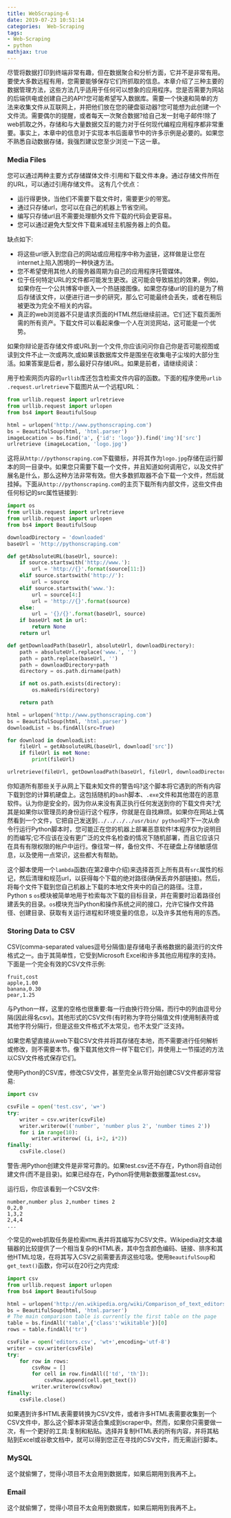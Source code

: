 ```yaml
---
title: WebScraping-6
date: 2019-07-23 10:51:14
categories:  Web-Scraping
tags: 
- Web-Scraping
- python
mathjax: true
---
```


尽管将数据打印到终端非常有趣，但在数据聚合和分析方面，它并不是非常有用。要使大多数远程有用，您需要能够保存它们所抓取的信息。本章介绍了三种主要的数据管理方法，这些方法几乎适用于任何可以想象的应用程序。您是否需要为网站的后端供电或创建自己的API?您可能希望写入数据库。需要一个快速和简单的方法来收集文件从互联网上，并把他们放在您的硬盘驱动器?您可能想为此创建一个文件流。需要偶尔的提醒，或者每天一次聚合数据?给自己发一封电子邮件!除了web抓取之外，存储和与大量数据交互的能力对于任何现代编程应用程序都非常重要。事实上，本章中的信息对于实现本书后面章节中的许多示例是必要的。如果您不熟悉自动数据存储，我强烈建议您至少浏览一下这一章。

<!--more-->

### Media Files

您可以通过两种主要方式存储媒体文件:引用和下载文件本身。通过存储文件所在的URL，可以通过引用存储文件。
这有几个优点：

- 运行得更快，当他们不需要下载文件时，需要更少的带宽。
- 通过只存储url，您可以在自己的机器上节省空间。
- 编写只存储url且不需要处理额外文件下载的代码会更容易。
- 您可以通过避免大型文件下载来减轻主机服务器上的负载。

缺点如下:

- 将这些url嵌入到您自己的网站或应用程序中称为盗链，这样做是让您在internet上陷入困境的一种快速方法。
- 您不希望使用其他人的服务器周期为自己的应用程序托管媒体。
- 位于任何特定URL的文件都可能发生更改。这可能会导致尴尬的效果，例如，如果你在一个公共博客中嵌入一个热链接图像。如果您存储url的目的是为了稍后存储该文件，以便进行进一步的研究，那么它可能最终会丢失，或者在稍后被更改为完全不相关的内容。
- 真正的web浏览器不只是请求页面的HTML然后继续前进。它们还下载页面所需的所有资产。下载文件可以看起来像一个人在浏览网站，这可能是一个优势。

如果你辩论是否存储文件或URL到一个文件,你应该问问你自己你是否可能视图或读到文件不止一次或两次,或如果该数据库文件是围坐在收集电子尘埃的大部分生活。如果答案是后者，那么最好只存储URL。如果是前者，请继续阅读：

用于检索网页内容的`urllib`库还包含检索文件内容的函数。下面的程序使用`urlib .request.urlretrieve`下载图片从一个远程URL：

```python
from urllib.request import urlretrieve
from urllib.request import urlopen
from bs4 import BeautifulSoup

html = urlopen('http://www.pythonscraping.com')
bs = BeautifulSoup(html, 'html.parser')
imageLocation = bs.find('a', {'id': 'logo'}).find('img')['src']
urlretrieve (imageLocation, 'logo.jpg')
```

这将从`http://pythonscraping.com`下载徽标，并将其作为`logo.jpg`存储在运行脚本的同一目录中。如果您只需要下载一个文件，并且知道如何调用它，以及文件扩展名是什么，那么这种方法非常有效。但大多数抓取器不会下载一个文件，然后就挂掉。下面从`http://pythonscraping.com`的主页下载所有内部文件，这些文件由任何标记的src属性链接到:

```python
import os
from urllib.request import urlretrieve
from urllib.request import urlopen
from bs4 import BeautifulSoup

downloadDirectory = 'downloaded'
baseUrl = 'http://pythonscraping.com'

def getAbsoluteURL(baseUrl, source):
    if source.startswith('http://www.'):
        url = 'http://{}'.format(source[11:])
    elif source.startswith('http://'):
        url = source
    elif source.startswith('www.'):
        url = source[4:]
        url = 'http://{}'.format(source)
    else:
        url = '{}/{}'.format(baseUrl, source)
    if baseUrl not in url:
        return None
    return url

def getDownloadPath(baseUrl, absoluteUrl, downloadDirectory):
    path = absoluteUrl.replace('www.', '')
    path = path.replace(baseUrl, '')
    path = downloadDirectory+path
    directory = os.path.dirname(path)

    if not os.path.exists(directory):
        os.makedirs(directory)

    return path

html = urlopen('http://www.pythonscraping.com')
bs = BeautifulSoup(html, 'html.parser')
downloadList = bs.findAll(src=True)

for download in downloadList:
    fileUrl = getAbsoluteURL(baseUrl, download['src'])
    if fileUrl is not None:
        print(fileUrl)

urlretrieve(fileUrl, getDownloadPath(baseUrl, fileUrl, downloadDirectory))
```

你知道所有那些关于从网上下载未知文件的警告吗?这个脚本将它遇到的所有内容下载到您的计算机硬盘上。这包括随机的`bas`h脚本、`.exe`文件和其他潜在的恶意软件。认为你是安全的，因为你从来没有真正执行任何发送到你的下载文件夹?尤其是如果你以管理员的身份运行这个程序，你就是在自找麻烦。如果你在网站上偶然看到一个文件，它把自己发送到`../../../../usr/bin/ python`吗?下一次从命令行运行Python脚本时，您可能正在您的机器上部署恶意软件!本程序仅为说明目的而编写;它不应该在没有更广泛的文件名检查的情况下随机部署，而且它应该只在具有有限权限的帐户中运行。像往常一样，备份文件、不在硬盘上存储敏感信息，以及使用一点常识，这些都大有帮助。

这个脚本使用一个`lambda`函数(在第2章中介绍)来选择首页上所有具有`src`属性的标记，然后清理和规范url，以获得每个下载的绝对路径(确保丢弃外部链接)。然后，将每个文件下载到您自己机器上下载的本地文件夹中的自己的路径。注意，Python s `os`模块被简单地用于检索每次下载的目标目录，并在需要时沿着路径创建丢失的目录。`os`模块充当Python和操作系统之间的接口，允许它操作文件路径、创建目录、获取有关运行进程和环境变量的信息，以及许多其他有用的东西。

### Storing Data to CSV

CSV(comma-separated values逗号分隔值)是存储电子表格数据的最流行的文件格式之一。由于其简单性，它受到Microsoft Excel和许多其他应用程序的支持。下面是一个完全有效的CSV文件示例:

```
fruit,cost
apple,1.00
banana,0.30
pear,1.25
```

与Python一样，这里的空格也很重要:每一行由换行符分隔，而行中的列由逗号分隔(因此得名csv)。其他形式的CSV文件(有时称为字符分隔值文件)使用制表符或其他字符分隔行，但是这些文件格式不太常见，也不太受广泛支持。

如果您希望直接从web下载CSV文件并将其存储在本地，而不需要进行任何解析或修改，则不需要本节。像下载其他文件一样下载它们，并使用上一节描述的方法以CSV文件格式保存它们。

使用Python的CSV库，修改CSV文件，甚至完全从零开始创建CSV文件都非常容易:

```python
import csv

csvFile = open('test.csv', 'w+')
try:
    writer = csv.writer(csvFile)
    writer.writerow(('number', 'number plus 2', 'number times 2'))
    for i in range(10):
        writer.writerow( (i, i+2, i*2))
finally:
    csvFile.close()
```

警告:用Python创建文件是非常可靠的。如果test.csv还不存在，Python将自动创建文件(而不是目录)。如果已经存在，Python将使用新数据覆盖test.csv。

运行后，你应该看到一个CSV文件:

```
number,number plus 2,number times 2
0,2,0
1,3,2
2,4,4
...
```

个常见的web抓取任务是检索`HTML`表并将其编写为CSV文件。Wikipedia对文本编辑器的比较提供了一个相当复杂的HTML表，其中包含颜色编码、链接、排序和其他HTML垃圾，在将其写入CSV之前需要丢弃这些垃圾。使用`BeautifulSoup`和`get_text()`函数，你可以在20行之内完成:

```python
import csv
from urllib.request import urlopen
from bs4 import BeautifulSoup

html = urlopen('http://en.wikipedia.org/wiki/Comparison_of_text_editors')
bs = BeautifulSoup(html, 'html.parser')
# The main comparison table is currently the first table on the page
table = bs.findAll('table',{'class':'wikitable'})[0]
rows = table.findAll('tr')

csvFile = open('editors.csv', 'wt+',encoding='utf-8')
writer = csv.writer(csvFile)
try:
    for row in rows:
        csvRow = []
        for cell in row.findAll(['td', 'th']):
            csvRow.append(cell.get_text())
        writer.writerow(csvRow)
finally:
    csvFile.close()
```

如果遇到许多HTML表需要转换为CSV文件，或者许多HTML表需要收集到一个CSV文件中，那么这个脚本非常适合集成到scraper中。然而，如果你只需要做一次，有一个更好的工具:复制和粘贴。选择并复制HTML表的所有内容，并将其粘贴到Excel或谷歌文档中，就可以得到您正在寻找的CSV文件，而无需运行脚本。

### MySQL

这个就偷懒了，觉得小项目不太会用到数据库，如果后期用到我再不上。

### Email

这个就偷懒了，觉得小项目不太会用到数据库，如果后期用到我再不上。